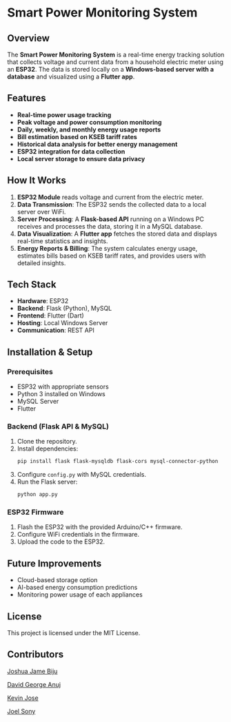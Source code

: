 # Smart Power Monitoring System

## Overview

The **Smart Power Monitoring System** is a real-time energy tracking solution that collects voltage and current data from a household electric meter using an **ESP32**. The data is stored locally on a **Windows-based server with a database** and visualized using a **Flutter app**.

## Features

-  **Real-time power usage tracking**
-  **Peak voltage and power consumption monitoring**
-  **Daily, weekly, and monthly energy usage reports**
-  **Bill estimation based on KSEB tariff rates**
-  **Historical data analysis for better energy management**
-  **ESP32 integration for data collection**
-  **Local server storage to ensure data privacy**

## How It Works

1. **ESP32 Module** reads voltage and current from the electric meter.
2. **Data Transmission**: The ESP32 sends the collected data to a local server over WiFi.
3. **Server Processing**: A **Flask-based API** running on a Windows PC receives and processes the data, storing it in a MySQL database.
4. **Data Visualization**: A **Flutter app** fetches the stored data and displays real-time statistics and insights.
5. **Energy Reports & Billing**: The system calculates energy usage, estimates bills based on KSEB tariff rates, and provides users with detailed insights.

## Tech Stack

- **Hardware**: ESP32
- **Backend**: Flask (Python), MySQL
- **Frontend**: Flutter (Dart)
- **Hosting**: Local Windows Server
- **Communication**: REST API

## Installation & Setup

### Prerequisites

- ESP32 with appropriate sensors
- Python 3 installed on Windows
- MySQL Server
- Flutter 

### Backend (Flask API & MySQL)

1. Clone the repository.
2. Install dependencies:
   ```bash
   pip install flask flask-mysqldb flask-cors mysql-connector-python
   ```
3. Configure `config.py` with MySQL credentials.
4. Run the Flask server:
   ```bash
   python app.py
   ```

### ESP32 Firmware

1. Flash the ESP32 with the provided Arduino/C++ firmware.
2. Configure WiFi credentials in the firmware.
3. Upload the code to the ESP32.

## Future Improvements

- Cloud-based storage option
- AI-based energy consumption predictions
- Monitoring power usage of each appliances

## License

This project is licensed under the MIT License.

## Contributors

[Joshua Jame Biju](https://github.com/hmm-1947)  

[David George Anuj](https://github.com/DavidGeorgeAnuj)  

[Kevin Jose](https://github.com/Kevinjose102)  

[Joel Sony](https://github.com/Joel-Sony)  


